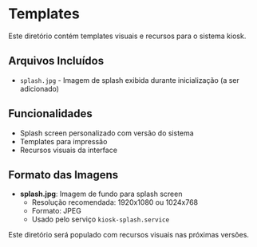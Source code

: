 # Templates

Este diretório contém templates visuais e recursos para o sistema kiosk.

## Arquivos Incluídos

- `splash.jpg` - Imagem de splash exibida durante inicialização (a ser adicionado)

## Funcionalidades

- Splash screen personalizado com versão do sistema
- Templates para impressão
- Recursos visuais da interface

## Formato das Imagens

- **splash.jpg**: Imagem de fundo para splash screen
  - Resolução recomendada: 1920x1080 ou 1024x768
  - Formato: JPEG
  - Usado pelo serviço `kiosk-splash.service`

Este diretório será populado com recursos visuais nas próximas versões.
